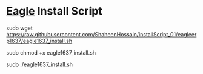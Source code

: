 # [Eagle](https://www.eagle-erp.com "Eagle's Homepage") Install Script



sudo wget https://raw.githubusercontent.com/ShaheenHossain/installScript_01/eagleerp1637/eagle1637_install.sh


sudo chmod +x eagle1637_install.sh


sudo ./eagle1637_install.sh



